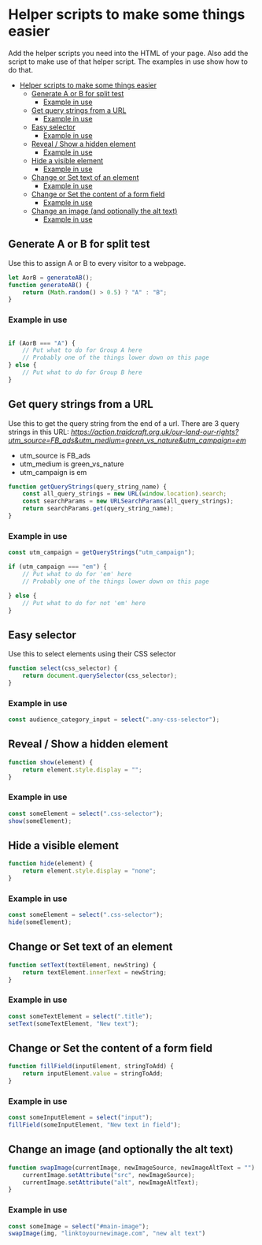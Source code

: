 # Helper scripts to make some things easier

Add the helper scripts you need into the HTML of your page. Also add the script to make use of that helper script. The examples in use show how to do that.

- [Helper scripts to make some things easier](#helper-scripts-to-make-some-things-easier)
  - [Generate A or B for split test](#generate-a-or-b-for-split-test)
    - [Example in use](#example-in-use)
  - [Get query strings from a URL](#get-query-strings-from-a-url)
    - [Example in use](#example-in-use-1)
  - [Easy selector](#easy-selector)
    - [Example in use](#example-in-use-2)
  - [Reveal / Show a hidden element](#reveal--show-a-hidden-element)
    - [Example in use](#example-in-use-3)
  - [Hide a visible element](#hide-a-visible-element)
    - [Example in use](#example-in-use-4)
  - [Change or Set text of an element](#change-or-set-text-of-an-element)
    - [Example in use](#example-in-use-5)
  - [Change or Set the content of a form field](#change-or-set-the-content-of-a-form-field)
    - [Example in use](#example-in-use-6)
  - [Change an image (and optionally the alt text)](#change-an-image-and-optionally-the-alt-text)
    - [Example in use](#example-in-use-7)

## Generate A or B for split test

Use this to assign A or B to every visitor to a webpage.

```javascript
let AorB = generateAB();
function generateAB() {
    return (Math.random() > 0.5) ? "A" : "B";
}
```

### Example in use

```javascript

if (AorB === "A") {
    // Put what to do for Group A here
    // Probably one of the things lower down on this page
} else {
    // Put what to do for Group B here
}
```

## Get query strings from a URL

Use this to get the query string from the end of a url. There are 3 query strings in this URL: *<https://action.traidcraft.org.uk/our-land-our-rights?utm_source=FB_ads&utm_medium=green_vs_nature&utm_campaign=em>*

- utm_source is FB_ads
- utm_medium is green_vs_nature
- utm_campaign is em

```javascript
function getQueryStrings(query_string_name) {
    const all_query_strings = new URL(window.location).search;
    const searchParams = new URLSearchParams(all_query_strings);
    return searchParams.get(query_string_name);
}
```

### Example in use

```javascript
const utm_campaign = getQueryStrings("utm_campaign");

if (utm_campaign === "em") {
    // Put what to do for 'em' here
    // Probably one of the things lower down on this page

} else {
    // Put what to do for not 'em' here
}
```

## Easy selector

Use this to select elements using their CSS selector

```javascript
function select(css_selector) {
    return document.querySelector(css_selector);
}
```

### Example in use

```javascript
const audience_category_input = select(".any-css-selector");
```

## Reveal / Show a hidden element

```javascript
function show(element) {
    return element.style.display = "";
}
```

### Example in use

```javascript
const someElement = select(".css-selector");
show(someElement);
```

## Hide a visible element

```javascript
function hide(element) {
    return element.style.display = "none";
}
```

### Example in use

```javascript
const someElement = select(".css-selector");
hide(someElement);
```

## Change or Set text of an element

```javascript
function setText(textElement, newString) {
    return textElement.innerText = newString;
}
```

### Example in use

```javascript
const someTextElement = select(".title");
setText(someTextElement, "New text");
```

## Change or Set the content of a form field

```javascript
function fillField(inputElement, stringToAdd) {
    return inputElement.value = stringToAdd;
}
```

### Example in use

```javascript
const someInputElement = select("input");
fillField(someInputElement, "New text in field");
```

## Change an image (and optionally the alt text)

```javascript
function swapImage(currentImage, newImageSource, newImageAltText = "") {
    currentImage.setAttribute("src", newImageSource);  
    currentImage.setAttribute("alt", newImageAltText);
}
```

### Example in use

```javascript
const someImage = select("#main-image");
swapImage(img, "linktoyournewimage.com", "new alt text")
```
